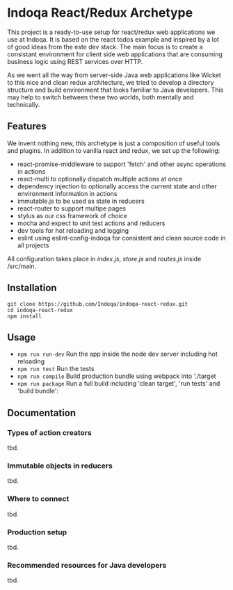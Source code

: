# Indoqa React/Redux Archetype

This project is a ready-to-use setup for react/redux web applications we use at Indoqa. It is based on the 
react todos example and inspired by a lot of good ideas from the este dev stack. The main focus is to create a
consistant environment for client side web applications that are consuming business logic using REST services over HTTP. 

As we went all the way from server-side Java web applications like Wicket to this nice and clean redux architecture, we 
tried to develop a directory structure and build environment that looks familiar to Java developers. This may help to switch between these two worlds, both mentally and technically. 

## Features

We invent nothing new, this archetype is just a composition of useful tools and plugins. In addition to vanilla react and redux, we set up the following:

  * react-promise-middleware to support 'fetch' and other async operations in actions
  * react-multi to optionally dispatch multiple actions at once
  * dependency injection to optionally access the current state and other environment information in actions
  * immutable.js to be used as state in reducers
  * react-router to support multipe pages
  * stylus as our css framework of choice
  * mocha and expect to unit test actions and reducers
  * dev tools for hot reloading and logging
  * eslint using eslint-config-indoqa for consistent and clean source code in all projects

All configuration takes place in *index.js*, *store.js* and *routes.js* inside /src/main. 

## Installation

```
git clone https://github.com/Indoqa/indoqa-react-redux.git
cd indoqa-react-redux
npm install
```

## Usage

  * ```npm run run-dev``` Run the app inside the node dev server including hot reloading
  * ```npm run test``` Run the tests
  * ```npm run compile``` Build production bundle using webpack into './target
  * ```npm run package``` Run a full build including 'clean target', 'run tests' and 'build bundle':

## Documentation
### Types of action creators
tbd.
### Immutable objects in reducers
tbd.
### Where to **connect**
tbd.
### Production setup
tbd.
### Recommended resources for Java developers
tbd.



